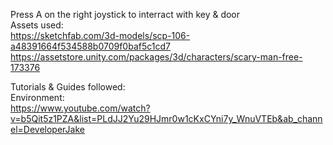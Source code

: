 Press A on the right joystick to interract with key & door \
Assets used:\
https://sketchfab.com/3d-models/scp-106-a48391664f534588b0709f0baf5c1cd7 
\
https://assetstore.unity.com/packages/3d/characters/scary-man-free-173376

Tutorials & Guides followed:\
Environment:\
https://www.youtube.com/watch?v=b5Qit5z1PZA&list=PLdJJ2Yu29HJmr0w1cKxCYni7y_WnuVTEb&ab_channel=DeveloperJake
